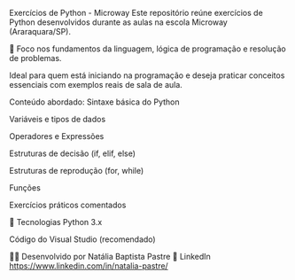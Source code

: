 Exercícios de Python - Microway Este repositório reúne exercícios de Python desenvolvidos durante as aulas na escola Microway (Araraquara/SP).

📘 Foco nos fundamentos da linguagem, lógica de programação e resolução de problemas.

Ideal para quem está iniciando na programação e deseja praticar conceitos essenciais com exemplos reais de sala de aula.

Conteúdo abordado: Sintaxe básica do Python

Variáveis ​​e tipos de dados

Operadores e Expressões

Estruturas de decisão (if, elif, else)

Estruturas de reprodução (for, while)

Funções

Exercícios práticos comentados

🚀 Tecnologias Python 3.x

Código do Visual Studio (recomendado)

👩‍💻 Desenvolvido por Natália Baptista Pastre 🔗 LinkedIn https://www.linkedin.com/in/natalia-pastre/

